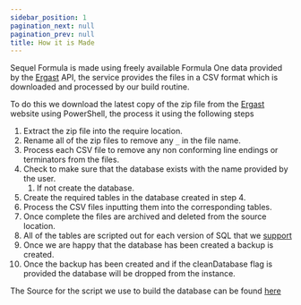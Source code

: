 ```yaml
---
sidebar_position: 1
pagination_next: null
pagination_prev: null
title: How it is Made
---
```


Sequel Formula is made using freely available Formula One data provided by the [Ergast](http://ergast.com/mrd) API, the service provides the files in a CSV format which is downloaded and processed by our build routine. 

To do this we download the latest copy of the zip file from the [Ergast](http://ergast.com/mrd) website using PowerShell, the process it using the following steps

1. Extract the zip file into the require location.
2. Rename all of the zip files to remove any `_` in the file name.
3. Process each CSV file to remove any non conforming line endings or terminators from the files. 
4. Check to make sure that the database exists with the name provided by the user.
   1. If not create the database.
5. Create the required tables in the database created in step 4.
6. Process the CSV files inputting them into the corresponding tables.
7. Once complete the files are archived and deleted from the source location.
8. All of the tables are scripted out for each version of SQL that we [support](supported-versions)
9. Once we are happy that the database has been created a backup is created. 
10. Once the backup has been created and if the cleanDatabase flag is provided the database will be dropped from the instance. 

The Source for the script we use to build the database can be found [here](https://github.com/Sequel-Formula/Sequel-Formula/blob/main/build_database.ps1)